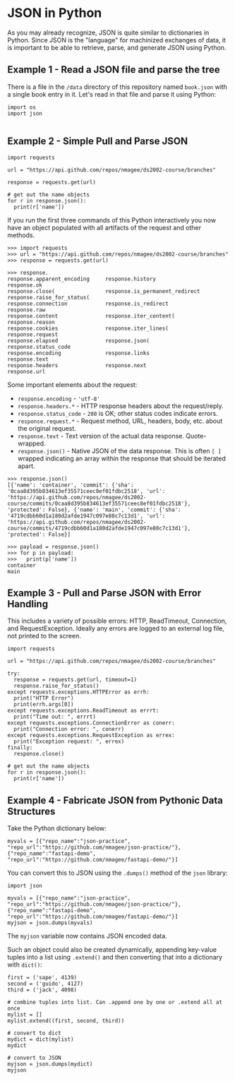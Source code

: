 # JSON in Python

As you may already recognize, JSON is quite similar to dictionaries in Python. 
Since JSON is the "language" for machinized exchanges of data, it is important
to be able to retrieve, parse, and generate JSON using Python.

## Example 1 - Read a JSON file and parse the tree

There is a file in the `/data` directory of this repository named `book.json` with a single book entry in it. Let's read in that file and parse it using Python:

```
import os
import json


```

## Example 2 - Simple Pull and Parse JSON

```
import requests

url = "https://api.github.com/repos/nmagee/ds2002-course/branches"

response = requests.get(url)

# get out the name objects
for r in response.json():
  print(r['name'])
```

If you run the first three commands of this Python interactively you now have an object populated with all artifacts of the request and other methods.

```
>>> import requests
>>> url = "https://api.github.com/repos/nmagee/ds2002-course/branches"
>>> response = requests.get(url)

>>> response.
response.apparent_encoding     response.history               response.ok                   
response.close(                response.is_permanent_redirect response.raise_for_status(    
response.connection            response.is_redirect           response.raw                  
response.content               response.iter_content(         response.reason               
response.cookies               response.iter_lines(           response.request              
response.elapsed               response.json(                 response.status_code          
response.encoding              response.links                 response.text                 
response.headers               response.next                  response.url
``` 

Some important elements about the request:

- `response.encoding` - `'utf-8'`
- `response.headers.*` - HTTP response headers about the request/reply.
- `response.status_code` - `200` is OK; other status codes indicate errors.
- `response.request.*` - Request method, URL, headers, body, etc. about the original request.
- `response.text` - Text version of the actual data response. Quote-wrapped.
- `response.json()` - Native JSON of the data response. This is often `[ ]` wrapped indicating an array within the response that should be iterated apart.

```
>>> response.json()
[{'name': 'container', 'commit': {'sha': '0caa8d395b834613ef35571ceec8ef01fdbc2518', 'url': 'https://api.github.com/repos/nmagee/ds2002-course/commits/0caa8d395b834613ef35571ceec8ef01fdbc2518'}, 'protected': False}, {'name': 'main', 'commit': {'sha': '4719cdbb60d1a180d2afde1947c097e80c7c13d1', 'url': 'https://api.github.com/repos/nmagee/ds2002-course/commits/4719cdbb60d1a180d2afde1947c097e80c7c13d1'}, 'protected': False}]

>>> payload = response.json()
>>> for p in payload:
>>>   print(p['name'])
container
main
```

## Example 3 - Pull and Parse JSON with Error Handling

This includes a variety of possible errors: HTTP, ReadTimeout, Connection, and RequestException.
Ideally any errors are logged to an external log file, not printed to the screen.

```
import requests

url = "https://api.github.com/repos/nmagee/ds2002-course/branches"

try: 
  response = requests.get(url, timeout=1) 
  response.raise_for_status() 
except requests.exceptions.HTTPError as errh: 
  print("HTTP Error") 
  print(errh.args[0]) 
except requests.exceptions.ReadTimeout as errrt: 
  print("Time out: ", errrt) 
except requests.exceptions.ConnectionError as conerr: 
  print("Connection error: ", conerr) 
except requests.exceptions.RequestException as errex: 
  print("Exception request: ", errex) 
finally:
  response.close()

# get out the name objects
for r in response.json():
  print(r['name'])
```

## Example 4 - Fabricate JSON from Pythonic Data Structures

Take the Python dictionary below:

```
myvals = [{"repo_name":"json-practice", "repo_url":"https://github.com/nmagee/json-practice/"}, {"repo_name":"fastapi-demo", "repo_url":"https://github.com/nmagee/fastapi-demo/"}]
```

You can convert this to JSON using the `.dumps()` method of the `json` library:

```
import json

myvals = [{"repo_name":"json-practice", "repo_url":"https://github.com/nmagee/json-practice/"}, {"repo_name":"fastapi-demo", "repo_url":"https://github.com/nmagee/fastapi-demo/"}]
myjson = json.dumps(myvals)
```

The `myjson` variable now contains JSON encoded data.

Such an object could also be created dynamically, appending key-value tuples into a list using `.extend()` and then converting that into a dictionary with `dict()`:

```
first = ('sape', 4139)
second = ('guido', 4127)
third = ('jack', 4098)

# combine tuples into list. Can .append one by one or .extend all at once
mylist = []
mylist.extend((first, second, third))

# convert to dict
mydict = dict(mylist)
mydict

# convert to JSON
myjson = json.dumps(mydict)
myjson
```

